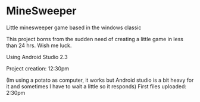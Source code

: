 # MineSweeper
Little minesweeper game based in the windows classic

This project borns from the sudden need of creating a little game in less than 24 hrs. Wish me luck.

Using Android Studio 2.3

Project creation: 12:30pm

(Im using a potato as computer, it works but Android studio is a bit heavy for it and sometimes I have to wait a little so it responds)
First files uploaded: 2:30pm
